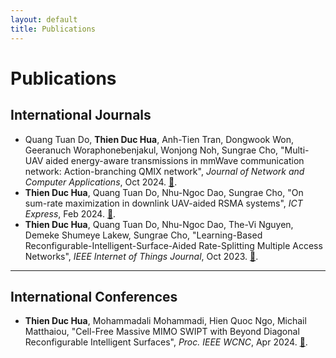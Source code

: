 ```yaml
---
layout: default
title: Publications
---
```


# Publications

## International Journals 
- Quang Tuan Do, **Thien Duc Hua**, Anh-Tien Tran, Dongwook Won, Geeranuch Woraphonebenjakul, Wonjong Noh, Sungrae Cho, "Multi-UAV aided energy-aware transmissions in mmWave communication network: Action-branching QMIX network", *Journal of Network and Computer Applications*, Oct 2024. [🔗](https://www.sciencedirect.com/science/article/pii/S1084804524001255).
- **Thien Duc Hua**, Quang Tuan Do, Nhu-Ngoc Dao, Sungrae Cho, "On sum-rate maximization in downlink UAV-aided RSMA systems", *ICT Express*, Feb 2024. [🔗](https://www.sciencedirect.com/science/article/pii/S2405959523000280).
- **Thien Duc Hua**, Quang Tuan Do, Nhu-Ngoc Dao, The-Vi Nguyen, Demeke Shumeye Lakew, Sungrae Cho, "Learning-Based Reconfigurable-Intelligent-Surface-Aided Rate-Splitting Multiple Access Networks", *IEEE Internet of Things Journal*, Oct 2023. [🔗](https://ieeexplore.ieee.org/abstract/document/10322782).

---

## International Conferences
- **Thien Duc Hua**, Mohammadali Mohammadi, Hien Quoc Ngo, Michail Matthaiou, "Cell-Free Massive MIMO SWIPT with Beyond Diagonal Reconfigurable Intelligent Surfaces", *Proc. IEEE WCNC*, Apr 2024. [🔗](https://arxiv.org/abs/2402.00646).


